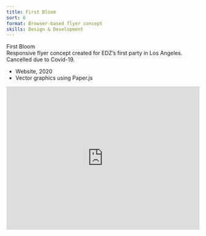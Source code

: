 ```yaml
---
title: First Bloom
sort: 6
format: Browser-based flyer concept 
skills: Design & Development
---
```

<div class="info-container">
<div class="info">
<span class="name">First Bloom</span>
<div>
Responsive flyer concept created for EDZ’s first party in Los Angeles. Cancelled due to Covid-19.

- Website, 2020
- Vector graphics using Paper.js

</div>
</div>
</div>

<div class="image-container">
<div class="image-100w" style="padding:74.24% 0 0 0;position:relative;"><iframe src="https://player.vimeo.com/video/449533870?background=1&autoplay=1&loop=1&title=0&byline=0&portrait=0" style="position:absolute;top:0;left:0;width:100%;height:100%;" frameborder="0" allow="autoplay; fullscreen" allowfullscreen></iframe></div><script src="https://player.vimeo.com/api/player.js"></script>
</div>
